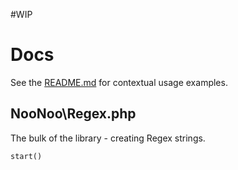 #WIP 

# Docs

See the [README.md](README.md) for contextual usage examples.

## NooNoo\Regex.php

The bulk of the library - creating Regex strings.

`start()`
